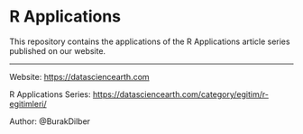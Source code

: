 # R Applications 
This repository contains the applications of the R Applications article series published on our website.
***
Website: https://datasciencearth.com

R Applications Series: https://datasciencearth.com/category/egitim/r-egitimleri/

Author: @BurakDilber
